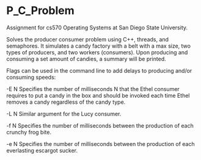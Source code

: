 # P_C_Problem
Assignment for cs570 Operating Systems at San Diego State University. 

Solves the producer consumer problem using C++, threads, and semaphores. It simulates a candy factory with a belt with a max size, two types of producers, and two workers (consumers). Upon producing and consuming a set amount of candies, a summary will be printed. 

Flags can be used in the command line to add delays to producing and/or consuming speeds:

-E N Specifies the number of milliseconds N that the Ethel consumer requires to put a candy in the box and should be invoked each time Ethel removes a candy regardless of the candy type.

-L N Similar argument for the Lucy consumer.

-f N Specifies the number of milliseconds between the production of each crunchy frog bite.

-e N Specifies the number of milliseconds between the production of each everlasting escargot sucker.
